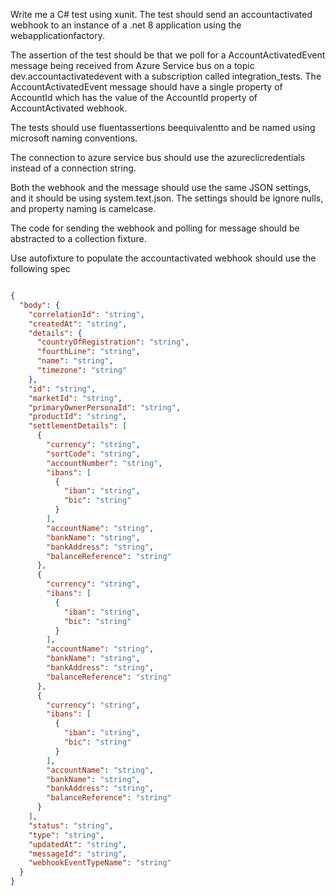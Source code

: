 Write me a C# test using xunit. The test should send an accountactivated webhook to an instance of a .net 8 application using the webapplicationfactory.

The assertion of the test should be that we poll for a AccountActivatedEvent message being received from Azure Service bus on a topic dev.accountactivatedevent with a subscription called integration_tests. The AccountActivatedEvent message should have a single property of AccountId which has the value of the AccountId property of AccountActivated webhook.

The tests should use fluentassertions beequivalentto and be named using microsoft naming conventions.

The connection to azure service bus should use the azureclicredentials instead of a connection string.

Both the webhook and the message should use the same JSON settings, and it should be using system.text.json. The settings should be ignore nulls, and property naming is camelcase.

The code for sending the webhook and polling for message should be abstracted to a collection fixture.

Use autofixture to populate the accountactivated webhook should use the following spec

```json

{
  "body": {
    "correlationId": "string",
    "createdAt": "string",
    "details": {
      "countryOfRegistration": "string",
      "fourthLine": "string",
      "name": "string",
      "timezone": "string"
    },
    "id": "string",
    "marketId": "string",
    "primaryOwnerPersonaId": "string",
    "productId": "string",
    "settlementDetails": [
      {
        "currency": "string",
        "sortCode": "string",
        "accountNumber": "string",
        "ibans": [
          {
            "iban": "string",
            "bic": "string"
          }
        ],
        "accountName": "string",
        "bankName": "string",
        "bankAddress": "string",
        "balanceReference": "string"
      },
      {
        "currency": "string",
        "ibans": [
          {
            "iban": "string",
            "bic": "string"
          }
        ],
        "accountName": "string",
        "bankName": "string",
        "bankAddress": "string",
        "balanceReference": "string"
      },
      {
        "currency": "string",
        "ibans": [
          {
            "iban": "string",
            "bic": "string"
          }
        ],
        "accountName": "string",
        "bankName": "string",
        "bankAddress": "string",
        "balanceReference": "string"
      }
    ],
    "status": "string",
    "type": "string",
    "updatedAt": "string",
    "messageId": "string",
    "webhookEventTypeName": "string"
  }
}
```